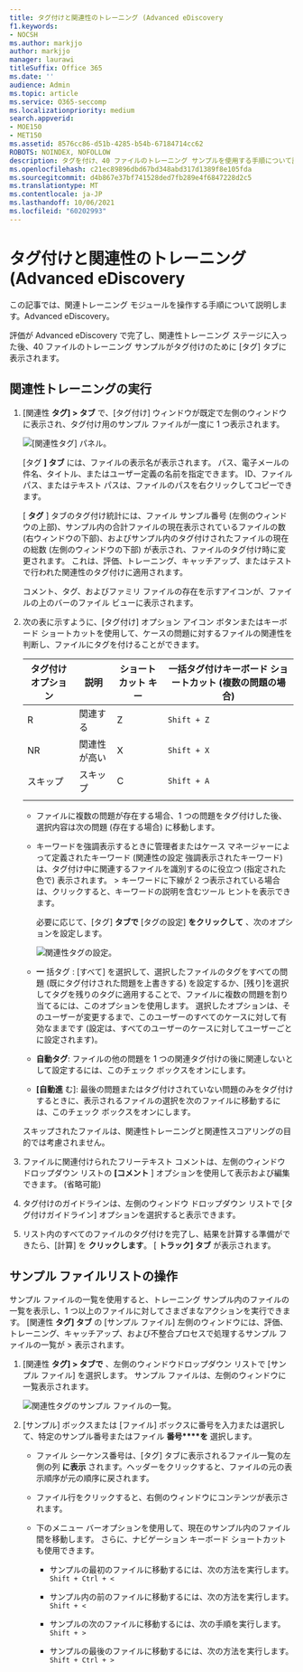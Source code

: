 ```yaml
---
title: タグ付けと関連性のトレーニング (Advanced eDiscovery
f1.keywords:
- NOCSH
ms.author: markjjo
author: markjjo
manager: laurawi
titleSuffix: Office 365
ms.date: ''
audience: Admin
ms.topic: article
ms.service: O365-seccomp
ms.localizationpriority: medium
search.appverid:
- MOE150
- MET150
ms.assetid: 8576cc86-d51b-4285-b54b-67184714cc62
ROBOTS: NOINDEX, NOFOLLOW
description: タグを付け、40 ファイルのトレーニング サンプルを使用する手順について説明します。この手順は、Advanced eDiscovery。
ms.openlocfilehash: c21ec89896dbd67bd348abd317d1389f8e105fda
ms.sourcegitcommit: d4b867e37bf741528ded7fb289e4f6847228d2c5
ms.translationtype: MT
ms.contentlocale: ja-JP
ms.lasthandoff: 10/06/2021
ms.locfileid: "60202993"
---
```

# <a name="tagging-and-relevance-training-in-advanced-ediscovery"></a>タグ付けと関連性のトレーニング (Advanced eDiscovery
  
この記事では、関連トレーニング モジュールを操作する手順について説明します。Advanced eDiscovery。
  
評価が Advanced eDiscovery で完了し、関連性トレーニング ステージに入った後、40 ファイルのトレーニング サンプルがタグ付けのために [タグ] タブに表示されます。
  
## <a name="performing-relevance-training"></a>関連性トレーニングの実行

1. [関連性 **タグ] \> タブ** で、[タグ付け] ウィンドウが既定で左側のウィンドウに表示され、タグ付け用のサンプル ファイルが一度に 1 つ表示されます。

    ![[関連性タグ] パネル。](../media/0cf19ab4-b427-4a7f-8749-0f4ed9afaf58.png)
  
    [タグ **] タブ** には、ファイルの表示名が表示されます。 パス、電子メールの件名、タイトル、またはユーザー定義の名前を指定できます。 ID、ファイル パス、またはテキスト パスは、ファイルのパスを右クリックしてコピーできます。

    [ **タグ** ] タブのタグ付け統計には、ファイル サンプル番号 (左側のウィンドウの上部)、サンプル内の合計ファイルの現在表示されているファイルの数 (右ウィンドウの下部)、およびサンプル内のタグ付けされたファイルの現在の総数 (左側のウィンドウの下部) が表示され、ファイルのタグ付け時に変更されます。 これは、評価、トレーニング、キャッチアップ、またはテストで行われた関連性のタグ付けに適用されます。

    コメント、タグ、およびファミリ ファイルの存在を示すアイコンが、ファイルの上のバーのファイル ビューに表示されます。

2. 次の表に示すように、[タグ付け] オプション アイコン ボタンまたはキーボード ショートカットを使用して、ケースの問題に対するファイルの関連性を判断し、ファイルにタグを付けることができます。

   |**タグ付けオプション**|**説明**|**ショートカット キー**|**一括タグ付けキーボード ショートカット (複数の問題の場合)**|
   |-----|-----|-----|-----|
   |R  <br/> |関連する  <br/> |Z  <br/> |`Shift + Z`  <br/> |
   |NR  <br/> |関連性が高い  <br/> |X  <br/> |`Shift + X`  <br/> |
   |スキップ  <br/> |スキップ  <br/> |C  <br/> |`Shift + A`  <br/> |
   |||||

   - ファイルに複数の問題が存在する場合、1 つの問題をタグ付けした後、選択内容は次の問題 (存在する場合) に移動します。  

   - キーワードを強調表示するときに管理者またはケース マネージャーによって定義されたキーワード (関連性の設定 強調表示されたキーワード) は、タグ付け中に関連するファイルを識別するのに役立つ (指定された色で) 表示されます。 \> キーワードに下線が 2 つ表示されている場合は、クリックすると、キーワードの説明を含むツール ヒントを表示できます。

     必要に応じて、[タグ] **タブで** [タグの設定] **をクリックして** 、次のオプションを設定します。

      ![関連性タグの設定。](../media/533e89fa-7eb4-409e-ab07-f5aab9296dd8.png)
  
   - **一** 括タグ : [すべて] を選択して、選択したファイルのタグをすべての問題 (既にタグ付けされた問題を上書きする) を設定するか、[残り]を選択してタグを残りのタグに適用することで、ファイルに複数の問題を割り当てるには、このオプションを使用します。 選択したオプションは、そのユーザーが変更するまで、このユーザーのすべてのケースに対して有効なままです (設定は、すべてのユーザーのケースに対してユーザーごとに設定されます)。

   - **自動タグ**: ファイルの他の問題を 1 つの関連タグ付けの後に関連しないとして設定するには、このチェック ボックスをオンにします。

   - **[自動進** む]: 最後の問題またはタグ付けされていない問題のみをタグ付けするときに、表示されるファイルの選択を次のファイルに移動するには、このチェック ボックスをオンにします。

    スキップされたファイルは、関連性トレーニングと関連性スコアリングの目的では考慮されません。

3. ファイルに関連付けられたフリーテキスト コメントは、左側のウィンドウ ドロップダウン リストの **[コメント** ] オプションを使用して表示および編集できます。 (省略可能)

4. タグ付けのガイドラインは、左側のウィンドウ ドロップダウン リストで [タグ付けガイドライン] オプションを選択すると表示できます。

5. リスト内のすべてのファイルのタグ付けを完了し、結果を計算する準備ができたら、[計算] を **クリックします**。 [ **トラック] タブ** が表示されます。  

## <a name="working-with-the-sample-files-list"></a>サンプル ファイルリストの操作

サンプル ファイルの一覧を使用すると、トレーニング サンプル内のファイルの一覧を表示し、1 つ以上のファイルに対してさまざまなアクションを実行できます。 [関連性 **タグ] タブ** の [サンプル ファイル] 左側のウィンドウには、評価、トレーニング、キャッチアップ、および不整合プロセスで処理するサンプル ファイルの一覧が \> 表示されます。
  
1. [関連性 **タグ] \> タブで** 、左側のウィンドウドロップダウン リストで [サンプル ファイル] を選択します。 サンプル ファイルは、左側のウィンドウに一覧表示されます。

    ![関連性タグのサンプル ファイルの一覧。](../media/fd058bdd-645a-4af1-a1eb-bff08581cb18.png)
  
2. [サンプル] ボックスまたは [ファイル] ボックスに番号を入力または選択して、特定のサンプル番号またはファイル **番号****を** 選択します。

   - ファイル シーケンス番号は、[タグ] タブに表示されるファイル一覧の左側の列 **に表示** されます。ヘッダーをクリックすると、ファイルの元の表示順序が元の順序に戻されます。

   - ファイル行をクリックすると、右側のウィンドウにコンテンツが表示されます。

   - 下のメニュー バーオプションを使用して、現在のサンプル内のファイル間を移動します。 さらに、ナビゲーション キーボード ショートカットも使用できます。
  
     - サンプルの最初のファイルに移動するには、次の方法を実行します。 `Shift + Ctrl + <`

     - サンプル内の前のファイルに移動するには、次の方法を実行します。 `Shift + <`

     - サンプルの次のファイルに移動するには、次の手順を実行します。 `Shift + >`

     - サンプルの最後のファイルに移動するには、次の方法を実行します。 `Shift + Ctrl + >`
